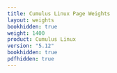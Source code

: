 ```yaml
---
title: Cumulus Linux Page Weights
layout: weights
bookhidden: true
weight: 1400
product: Cumulus Linux
version: "5.12"
bookhidden: true
pdfhidden: true
---
```

